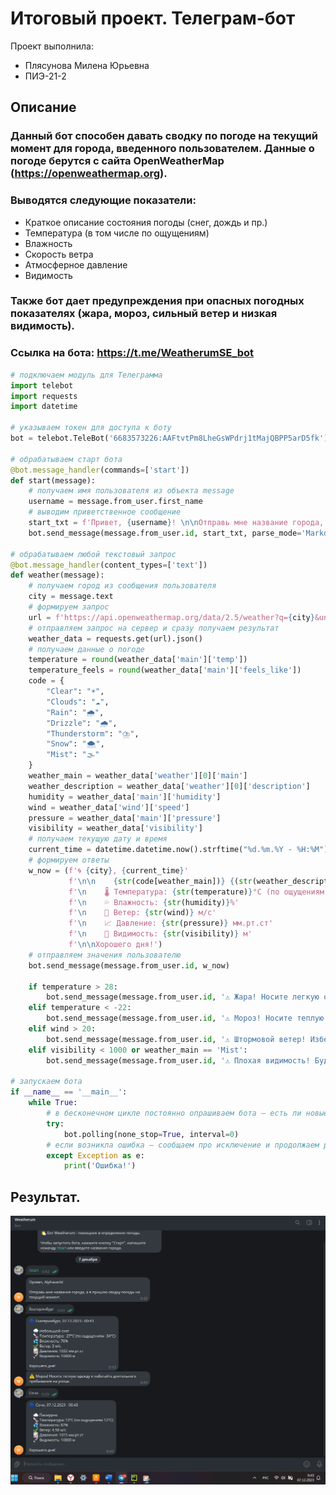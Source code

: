 # Итоговый проект. Телеграм-бот
Проект выполнила:
- Плясунова Милена Юрьевна
- ПИЭ-21-2

## Описание
### Данный бот способен давать сводку по погоде на текущий момент для города, введенного пользователем. Данные о погоде берутся с сайта OpenWeatherMap (https://openweathermap.org).
### Выводятся следующие показатели:
- Краткое описание состояния погоды (снег, дождь и пр.)
- Температура (в том числе по ощущениям)
- Влажность
- Скорость ветра
- Атмосферное давление
- Видимость
### Также бот дает предупреждения при опасных погодных показателях (жара, мороз, сильный ветер и низкая видимость).
### Ссылка на бота: https://t.me/WeatherumSE_bot

```python
# подключаем модуль для Телеграмма
import telebot
import requests
import datetime

# указываем токен для доступа к боту
bot = telebot.TeleBot('6683573226:AAFtvtPm8LheGsWPdrj1tMajQBPP5arD5fk')

# обрабатываем старт бота
@bot.message_handler(commands=['start'])
def start(message):
    # получаем имя пользователя из объекта message
    username = message.from_user.first_name
    # выводим приветственное сообщение
    start_txt = f'Привет, {username}! \n\nОтправь мне название города, а я пришлю сводку погоды на текущий момент.'
    bot.send_message(message.from_user.id, start_txt, parse_mode='Markdown')

# обрабатываем любой текстовый запрос
@bot.message_handler(content_types=['text'])
def weather(message):
    # получаем город из сообщения пользователя
    city = message.text
    # формируем запрос
    url = f'https://api.openweathermap.org/data/2.5/weather?q={city}&units=metric&lang=ru&appid=79d1ca96933b0328e1c7e3e7a26cb347'
    # отправляем запрос на сервер и сразу получаем результат
    weather_data = requests.get(url).json()
    # получаем данные о погоде
    temperature = round(weather_data['main']['temp'])
    temperature_feels = round(weather_data['main']['feels_like'])
    code = {
        "Clear": "☀️",
        "Clouds": "☁️",
        "Rain": "🌧️",
        "Drizzle": "🌧️",
        "Thunderstorm": "⛈️",
        "Snow": "🌨️",
        "Mist": "🌫️"
    }
    weather_main = weather_data['weather'][0]['main']
    weather_description = weather_data['weather'][0]['description']
    humidity = weather_data['main']['humidity']
    wind = weather_data['wind']['speed']
    pressure = weather_data['main']['pressure']
    visibility = weather_data['visibility']
    # получаем текущую дату и время
    current_time = datetime.datetime.now().strftime("%d.%m.%Y - %H:%M")
    # формируем ответы
    w_now = (f'🌀️ {city}, {current_time}'
             f'\n\n    {str(code[weather_main])} {(str(weather_description)).capitalize()}'
             f'\n    🌡️ Температура: {str(temperature)}°C (по ощущениям {str(temperature_feels)}°C)'
             f'\n    💦 Влажность: {str(humidity)}%'
             f'\n    🍃 Ветер: {str(wind)} м/c'
             f'\n    📈 Давление: {str(pressure)} мм.рт.ст'
             f'\n    🔦 Видимость: {str(visibility)} м'
             f'\n\nХорошего дня!')
    # отправляем значения пользователю
    bot.send_message(message.from_user.id, w_now)

    if temperature > 28:
        bot.send_message(message.from_user.id, '⚠️ Жара! Носите легкую одежду, пейте достаточно воды, избегайте длительного нахождения на солнце.')
    elif temperature < -22:
        bot.send_message(message.from_user.id, '⚠️ Мороз! Носите теплую одежду и избегайте длительного пребывания на улице.')
    elif wind > 20:
        bot.send_message(message.from_user.id, '⚠️ Штормовой ветер! Избегайте открытых пространств и держитесь подальше от деревьев, рекламных щитов и других потенциально опасных объектов. По возможности не выходите на улицу.')
    elif visibility < 1000 or weather_main == 'Mist':
        bot.send_message(message.from_user.id, '⚠️ Плохая видимость! Будьте осторожны за рулем и на дорогах!')ТВ

# запускаем бота
if __name__ == '__main__':
    while True:
        # в бесконечном цикле постоянно опрашиваем бота — есть ли новые сообщения
        try:
            bot.polling(none_stop=True, interval=0)
        # если возникла ошибка — сообщаем про исключение и продолжаем работу
        except Exception as e:
            print('Ошибка!')
```

## Результат.
![Меню](https://github.com/Alphaverb/Software_Engineering/blob/Итоговый_проект/pic/1.png)

